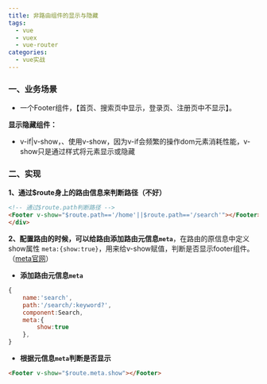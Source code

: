 ```yaml
---
title: 非路由组件的显示与隐藏
tags:
  - vue
  - vuex
  - vue-router
categories:
  - vue实战
---
```




### 一、业务场景

+ 一个Footer组件，【首页、搜索页中显示，登录页、注册页中不显示】。

**显示隐藏组件：**

+ v-if|v-show，、使用v-show，因为v-if会频繁的操作dom元素消耗性能，v-show只是通过样式将元素显示或隐藏

### 二、实现

**1、通过$route身上的路由信息来判断路径（不好）**

```html
<!-- 通过$route.path判断路径 -->
<Footer v-show="$route.path=='/home'||$route.path=='/search'"></Footer>
</div>
```

**2、配置路由的时候，可以给路由添加路由元信息`meta`**，在路由的原信息中定义show属性 `meta:{show:true}`，用来给v-show赋值，判断是否显示footer组件。（[meta官网](https://router.vuejs.org/zh/guide/advanced/meta.html)）

+ **添加路由元信息`meta`**

```js
{
    name:'search',
    path:'/search/:keyword?',
    component:Search,
    meta:{
        show:true
    },
}
```

+ **根据元信息`meta`判断是否显示**

```html
<Footer v-show="$route.meta.show"></Footer>
```

